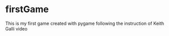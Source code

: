 # firstGame
This is my first game created with pygame following the instruction of Keith Galli video
